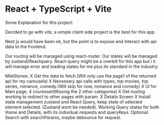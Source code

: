 # React + TypeScript + Vite

Some Explanation for this project:

Decided to go with vite, a simple client side project is the best for this app.

Next js would have been ok, but the point is to expose and interact with api data to the frontend.

Our routing will be managed using react-router.
Our states will be managed by zustand/Reactquery. React-query might be a overkill for this app but i it will manage error and loading states for me plus its standard in the industry.

MileStones:
X Get the data to fetch.(Will only use the page1 of the returned api for my carousels)
X Necessary api calls with types, top movies, top series, romance, comedy.(Will skip for now, romance and comedy)
X UI for Main page, 4 couressel(Missing the 2 other categories)
X Get routing working to redirect to other pages with param.
X Details Screen
X Install state management zustand and React Query, keep state of selected element selected. (Zustand wont be needed).
Working Query states for both Home and Details, with its individual requests and queryKeys.
Optional:
Search with searchParams, maybe debounce for request.
